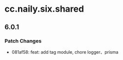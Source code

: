 # cc.naily.six.shared

## 6.0.1

### Patch Changes

- 081af58: feat: add tag module, chore logger、prisma
